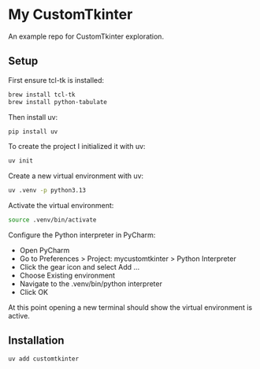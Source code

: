 # My CustomTkinter

An example repo for CustomTkinter exploration.

## Setup

First ensure tcl-tk is installed:

```bash
brew install tcl-tk
brew install python-tabulate
```

Then install uv:

```bash
pip install uv
```

To create the project I initialized it with uv:

```bash
uv init
```

Create a new virtual environment with uv:

```bash
uv .venv -p python3.13
```

Activate the virtual environment:

```bash
source .venv/bin/activate
```

Configure the Python interpreter in PyCharm:

- Open PyCharm
- Go to Preferences > Project: mycustomtkinter > Python Interpreter
- Click the gear icon and select Add ...
- Choose Existing environment
- Navigate to the .venv/bin/python interpreter
- Click OK

At this point opening a new terminal should show the virtual environment is active.

## Installation

```bash
uv add customtkinter
```

